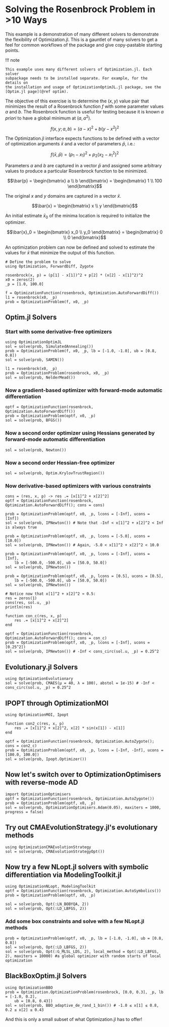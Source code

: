 # Solving the Rosenbrock Problem in >10 Ways

This example is a demonstration of many different solvers to demonstrate the
flexibility of Optimization.jl. This is a gauntlet of many solvers to get a feel
for common workflows of the package and give copy-pastable starting points.

!!! note

    This example uses many different solvers of Optimization.jl. Each solver
    subpackage needs to be installed separate. For example, for the details on
    the installation and usage of OptimizationOptimJL.jl package, see the
    [Optim.jl page](@ref optim).

The objective of this exercise is to determine the $(x, y)$ value pair that minimizes the result of a Rosenbrock function $f$ with some parameter values $a$ and $b$. The Rosenbrock function is useful for testing because it is known *a priori* to have a global minimum at $(a, a^2)$.
```math
f(x,\,y;\,a,\,b) = \left(a - x\right)^2 + b \left(y - x^2\right)^2
```

The Optimization.jl interface expects functions to be defined with a vector of optimization arguments $\bar{x}$ and a vector of parameters $\bar{p}$, i.e.:
```math
f(\bar{x},\,\bar{p}) = \left(p_1 - x_1\right)^2 + p_2 \left(x_2 - x_1^2\right)^2
```

Parameters $a$ and $b$ are captured in a vector $\bar{p}$ and assigned some arbitrary values to produce a particular Rosenbrock function to be minimized.
```math
\bar{p} = \begin{bmatrix} a \\ b \end{bmatrix} = \begin{bmatrix} 1 \\ 100 \end{bmatrix}
```

The original $x$ and $y$ domains are captured in a vector $\bar{x}$.
```math
\bar{x} = \begin{bmatrix} x \\ y \end{bmatrix}
```

An initial estimate $\bar{x}_0$ of the minima location is required to initialize the optimizer.
```math
\bar{x}_0 = \begin{bmatrix} x_0 \\ y_0 \end{bmatrix} = \begin{bmatrix} 0 \\ 0 \end{bmatrix}
```


An optimization problem can now be defined and solved to estimate the values for $\bar{x}$ that minimize the output of this function.

```@example rosenbrock
# Define the problem to solve
using Optimization, ForwardDiff, Zygote

rosenbrock(x, p) = (p[1] - x[1])^2 + p[2] * (x[2] - x[1]^2)^2
x0 = zeros(2)
_p = [1.0, 100.0]

f = OptimizationFunction(rosenbrock, Optimization.AutoForwardDiff())
l1 = rosenbrock(x0, _p)
prob = OptimizationProblem(f, x0, _p)
```

## Optim.jl Solvers

### Start with some derivative-free optimizers

```@example rosenbrock
using OptimizationOptimJL
sol = solve(prob, SimulatedAnnealing())
prob = OptimizationProblem(f, x0, _p, lb = [-1.0, -1.0], ub = [0.8, 0.8])
sol = solve(prob, SAMIN())

l1 = rosenbrock(x0, _p)
prob = OptimizationProblem(rosenbrock, x0, _p)
sol = solve(prob, NelderMead())
```

### Now a gradient-based optimizer with forward-mode automatic differentiation

```@example rosenbrock
optf = OptimizationFunction(rosenbrock, Optimization.AutoForwardDiff())
prob = OptimizationProblem(optf, x0, _p)
sol = solve(prob, BFGS())
```

### Now a second order optimizer using Hessians generated by forward-mode automatic differentiation

```@example rosenbrock
sol = solve(prob, Newton())
```

### Now a second order Hessian-free optimizer

```@example rosenbrock
sol = solve(prob, Optim.KrylovTrustRegion())
```

### Now derivative-based optimizers with various constraints

```@example rosenbrock
cons = (res, x, p) -> res .= [x[1]^2 + x[2]^2]
optf = OptimizationFunction(rosenbrock, Optimization.AutoForwardDiff(); cons = cons)

prob = OptimizationProblem(optf, x0, _p, lcons = [-Inf], ucons = [Inf])
sol = solve(prob, IPNewton()) # Note that -Inf < x[1]^2 + x[2]^2 < Inf is always true

prob = OptimizationProblem(optf, x0, _p, lcons = [-5.0], ucons = [10.0])
sol = solve(prob, IPNewton()) # Again, -5.0 < x[1]^2 + x[2]^2 < 10.0

prob = OptimizationProblem(optf, x0, _p, lcons = [-Inf], ucons = [Inf],
    lb = [-500.0, -500.0], ub = [50.0, 50.0])
sol = solve(prob, IPNewton())

prob = OptimizationProblem(optf, x0, _p, lcons = [0.5], ucons = [0.5],
    lb = [-500.0, -500.0], ub = [50.0, 50.0])
sol = solve(prob, IPNewton())

# Notice now that x[1]^2 + x[2]^2 ≈ 0.5:
res = zeros(1)
cons(res, sol.u, _p)
println(res)
```

```@example rosenbrock
function con_c(res, x, p)
    res .= [x[1]^2 + x[2]^2]
end

optf = OptimizationFunction(rosenbrock, Optimization.AutoForwardDiff(); cons = con_c)
prob = OptimizationProblem(optf, x0, _p, lcons = [-Inf], ucons = [0.25^2])
sol = solve(prob, IPNewton()) # -Inf < cons_circ(sol.u, _p) = 0.25^2
```

## Evolutionary.jl Solvers

```@example rosenbrock
using OptimizationEvolutionary
sol = solve(prob, CMAES(μ = 40, λ = 100), abstol = 1e-15) # -Inf < cons_circ(sol.u, _p) = 0.25^2
```

## IPOPT through OptimizationMOI

```@example rosenbrock
using OptimizationMOI, Ipopt

function con2_c(res, x, p)
    res .= [x[1]^2 + x[2]^2, x[2] * sin(x[1]) - x[1]]
end

optf = OptimizationFunction(rosenbrock, Optimization.AutoZygote(); cons = con2_c)
prob = OptimizationProblem(optf, x0, _p, lcons = [-Inf, -Inf], ucons = [100.0, 100.0])
sol = solve(prob, Ipopt.Optimizer())
```

## Now let's switch over to OptimizationOptimisers with reverse-mode AD

```@example rosenbrock
import OptimizationOptimisers
optf = OptimizationFunction(rosenbrock, Optimization.AutoZygote())
prob = OptimizationProblem(optf, x0, _p)
sol = solve(prob, OptimizationOptimisers.Adam(0.05), maxiters = 1000, progress = false)
```

## Try out CMAEvolutionStrategy.jl's evolutionary methods

```@example rosenbrock
using OptimizationCMAEvolutionStrategy
sol = solve(prob, CMAEvolutionStrategyOpt())
```

## Now try a few NLopt.jl solvers with symbolic differentiation via ModelingToolkit.jl

```@example rosenbrock
using OptimizationNLopt, ModelingToolkit
optf = OptimizationFunction(rosenbrock, Optimization.AutoSymbolics())
prob = OptimizationProblem(optf, x0, _p)

sol = solve(prob, Opt(:LN_BOBYQA, 2))
sol = solve(prob, Opt(:LD_LBFGS, 2))
```

### Add some box constraints and solve with a few NLopt.jl methods

```@example rosenbrock
prob = OptimizationProblem(optf, x0, _p, lb = [-1.0, -1.0], ub = [0.8, 0.8])
sol = solve(prob, Opt(:LD_LBFGS, 2))
sol = solve(prob, Opt(:G_MLSL_LDS, 2), local_method = Opt(:LD_LBFGS, 2), maxiters = 10000) #a global optimizer with random starts of local optimization
```

## BlackBoxOptim.jl Solvers

```@example rosenbrock
using OptimizationBBO
prob = Optimization.OptimizationProblem(rosenbrock, [0.0, 0.3], _p, lb = [-1.0, 0.2],
    ub = [0.8, 0.43])
sol = solve(prob, BBO_adaptive_de_rand_1_bin()) # -1.0 ≤ x[1] ≤ 0.8, 0.2 ≤ x[2] ≤ 0.43
```

And this is only a small subset of what Optimization.jl has to offer!
